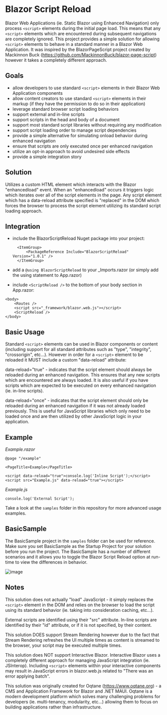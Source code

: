 # Blazor Script Reload

Blazor Web Applications (ie. Static Blazor using Enhanced Navigation) only process ```<script>``` elements during the initial page load. This means that any ```<script>``` elements which are encountered during subsequent navigations are completely ignored. This project provides a simple solution for allowing ```<script>``` elements to behave in a standard manner in a Blazor Web Application. It was inspired by the BlazorPageScript project created by Mackinnon Buck (https://github.com/MackinnonBuck/blazor-page-script) however it takes a completely different approach.

## Goals

- allow developers to use standard ```<script>``` elements in their Blazor Web Application components
- allow content creators to use standard ```<script>``` elements in their markup (if they have the permission to do so in their application)
- leverage standard browser script loading behaviors
- support external and in-line scripts
- support scripts in the head and body of a document
- support most standard script libraries without requiring any modification
- support script loading order to manage script dependencies
- provide a simple alternative for simulating onload behavior during enhanced navigation
- ensure that scripts are only executed once per enhanced navigation
- utilize an opt-in approach to avoid undesired side effects
- provide a simple integration story

## Solution

Utilizes a custom HTML element which interacts with the Blazor "enhancedload" event. When an "enhancedload" occurs it triggers logic which iterates over all of the script elements in the page. Any script element which has a data-reload attribute specified is "replaced" in the DOM which forces the browser to process the script element utilizing its standard script loading approach.

## Integration

- include the BlazorScriptReload Nuget package into your project:

  ```
	<ItemGroup>
		<PackageReference Include="BlazorScriptReload" Version="1.0.1" />
	</ItemGroup>
  ```

- add a ```@using BlazorScriptReload``` to your _Imports.razor (or simply add the using statement to App.razor)

- include ```<ScriptReload />``` to the bottom of your body section in App.razor:

```
<body>
    <Routes />
    <script src="_framework/blazor.web.js"></script>
    <ScriptReload />
</body>
```

## Basic Usage

Standard ```<script>``` elements can be used in Blazor components or content (including support for all standard attributes such as "type", "integrity", "crossorigin", etc...). However in order for a ```<script>``` element to be reloaded it MUST include a custom "data-reload" attribute:

data-reload="true" - indicates that the script element should always be reloaded during an enhanced navigation. This ensures that any new scripts which are encountered are always loaded. It is also useful if you have scripts which are expected to be executed on every enhanced navigation (ie. in-line scripts).

data-reload="once" - indicates that the script element should only be reloaded during an enhanced navigation if it was not already loaded previously. This is useful for JavaScript libraries which only need to be loaded once and are then utilized by other JavaScript logic in your application.

## Example

_Example.razor_
```
@page "/example"

<PageTitle>Example</PageTitle>

<script data-reload="true">console.log('Inline Script');</script>
<script src="Example.js" data-reload="true"></script>

```
_Example.js_

```
console.log('External Script');
```

Take a look at the `samples` folder in this repository for more advanced usage examples.

## BasicSample

The BasicSample project in the `samples` folder can be used for reference. Make sure you set BasicSample as the Startup Project for your solution before you run the project. The BasicSample has a number of different scenarios and it allows you to toggle the Blazor Script Reload option at run-time to view the differences in behavior.

![image](https://github.com/user-attachments/assets/65ecc9d0-3d82-4c7d-95d3-42130580b9f0)

## Notes

This solution does not actually "load" JavaScript - it simply replaces the ```<script>``` element in the DOM and relies on the browser to load the script using its standard behavior (ie. taking into consideration caching, etc...).

External scripts are identified using their "src" attribute. In-line scripts are identified by their "id" attribute, or if it is not specified, by their content. 

This solution DOES support Stream Rendering however due to the fact that Stream Rendering refreshes the UI multiple times as content is streamed to the browser, your script may be executed multiple times. 

This solution does NOT support Interactive Blazor. Interactive Blazor uses a completely different approach for managing JavaScript integration (ie. JSInterop). Including ```<script>``` elements within your interactive components may result in JavaScript errors in blazor.web.js related to "There was an error applying batch".

This solution was originally created for Oqtane (https://www.oqtane.org) - a CMS and Application Framework for Blazor and .NET MAUI. Oqtane is a modern development platform which solves many challenging problems for developers (ie. multi-tenancy, modularity, etc...) allowing them to focus on building applications rather than infrastructure.
